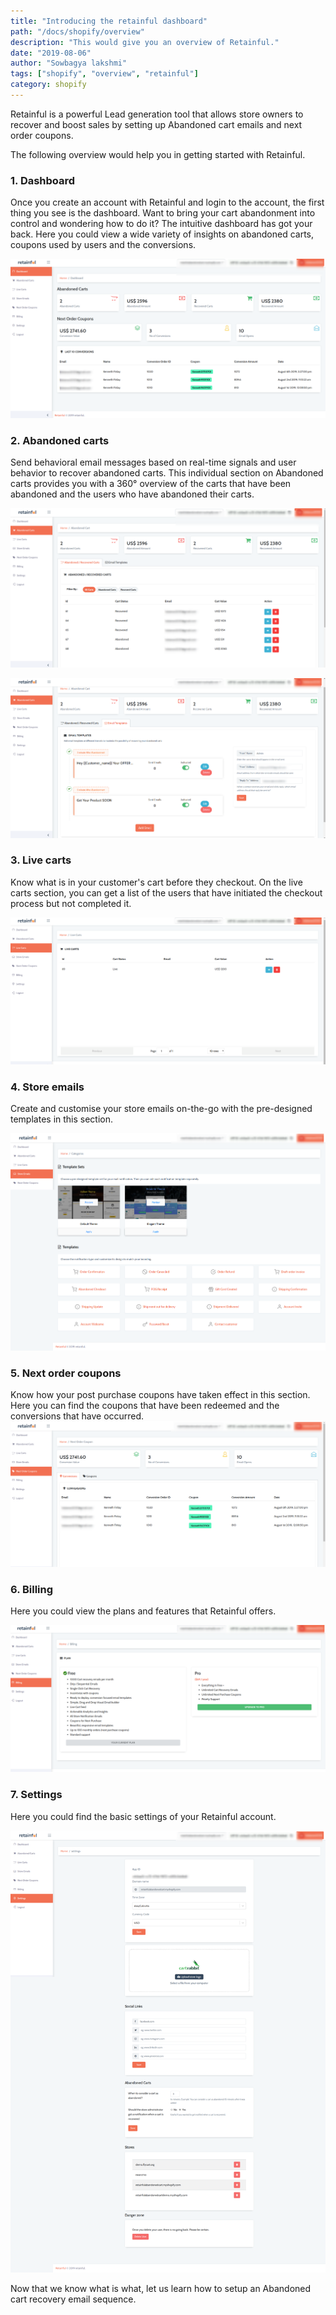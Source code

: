 ```yaml
---
title: "Introducing the retainful dashboard"
path: "/docs/shopify/overview"
description: "This would give you an overview of Retainful."
date: "2019-08-06"
author: "Sowbagya lakshmi"
tags: ["shopify", "overview", "retainful"]
category: shopify
---
```

Retainful is a powerful Lead generation tool that allows store owners to recover and boost sales by setting up Abandoned cart emails and next order coupons.

The following overview would help you in getting started with Retainful.

### 1. Dashboard

Once you create an account with Retainful and login to the account, the first thing you see is the dashboard.
Want to bring your cart abandonment into control and wondering how to do it?
The intuitive dashboard has got your back. Here you could view a wide variety of insights on abandoned carts, coupons used by users and the conversions.

![Dashboard](../../images/docs/shopify/Getting-started/dashboard.png)

### 2. Abandoned carts

Send behavioral email messages based on real-time signals and user behavior to recover abandoned carts.
This individual section on Abandoned carts provides you with a 360° overview of the carts that have been abandoned and the users who have abandoned their carts.

![Abandoned carts](../../images/docs/shopify/Getting-started/abandonedcarts.png)

![Email templates](../../images/docs/shopify/Getting-started/ab-cart-email-templates.png)

### 3. Live carts

Know what is in your customer's cart before they checkout. On the live carts section, you can get a list of the users that have initiated the checkout process but not completed it.

![Live carts](../../images/docs/shopify/Getting-started/live-carts.png)

### 4. Store emails

Create and customise your store emails on-the-go with the pre-designed templates in this section.

![Store emails](../../images/docs/shopify/Getting-started/store-emails.png)


### 5. Next order coupons

Know how your post purchase coupons have taken effect in this section. Here you can find the coupons that have been redeemed and the conversions that have occurred.
![Next order coupons](../../images/docs/shopify/Getting-started/next-order-coupons.png)

### 6. Billing

Here you could view the plans and features that Retainful offers.

![Plans and features](../../images/docs/shopify/Getting-started/billing.png)

### 7. Settings

Here you could find the basic settings of your Retainful account.

![Settings](../../images/docs/shopify/Getting-started/settings.png)

Now that we know what is what, let us learn how to setup an <link-text url="https://www.retainful.com/docs/shopify/setting-up-an-abandoned-cart-email-sequence" targe="_blank" rel="noopener">Abandoned cart recovery email sequence.</link-text>